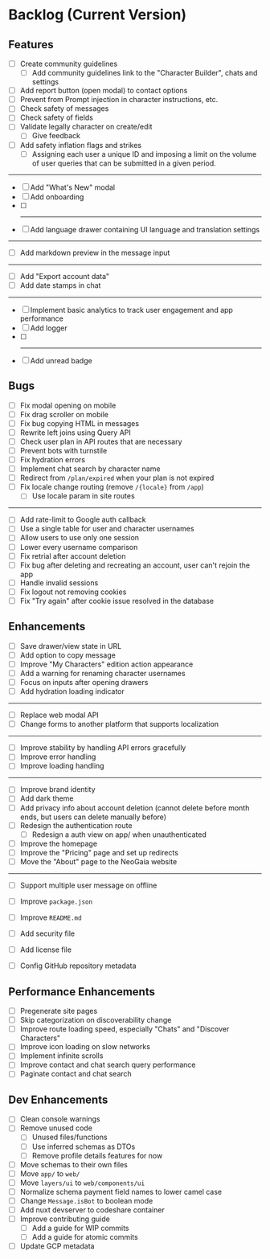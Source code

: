 # Backlog (Current Version)

## Features

- [ ] Create community guidelines
  - [ ] Add community guidelines link to the "Character Builder", chats and settings
- [ ] Add report button (open modal) to contact options
- [ ] Prevent from Prompt injection in character instructions, etc.
- [ ] Check safety of messages
- [ ] Check safety of fields
- [ ] Validate legally character on create/edit
  - [ ] Give feedback
- [ ] Add safety inflation flags and strikes
  - [ ] Assigning each user a unique ID and imposing a limit on the volume of user queries that can be submitted in a given period.
- ---
- [ ] Add "What's New" modal
- [ ] Add onboarding
- [ ] ---
- [ ] Add language drawer containing UI language and translation settings
- ---
- [ ] Add markdown preview in the message input
- ---
- [ ] Add "Export account data"
- [ ] Add date stamps in chat
- ---
- [ ] Implement basic analytics to track user engagement and app performance
- [ ] Add logger
- [ ] ---
- [ ] Add unread badge

## Bugs

- [ ] Fix modal opening on mobile
- [ ] Fix drag scroller on mobile
- [ ] Fix bug copying HTML in messages
- [ ] Rewrite left joins using Query API
- [ ] Check user plan in API routes that are necessary
- [ ] Prevent bots with turnstile
- [ ] Fix hydration errors
- [ ] Implement chat search by character name
- [ ] Redirect from `/plan/expired` when your plan is not expired
- [ ] Fix locale change routing (remove `/{locale}` from `/app`)
  - [ ] Use locale param in site routes
---
- [ ] Add rate-limit to Google auth callback
- [ ] Use a single table for user and character usernames
- [ ] Allow users to use only one session
- [ ] Lower every username comparison
- [ ] Fix retrial after account deletion
- [ ] Fix bug after deleting and recreating an account, user can't rejoin the app
- [ ] Handle invalid sessions
- [ ] Fix logout not removing cookies
- [ ] Fix "Try again" after cookie issue resolved in the database

## Enhancements

- [ ] Save drawer/view state in URL
- [ ] Add option to copy message
- [ ] Improve "My Characters" edition action appearance
- [ ] Add a warning for renaming character usernames
- [ ] Focus on inputs after opening drawers
- [ ] Add hydration loading indicator
- ---
- [ ] Replace web modal API
- [ ] Change forms to another platform that supports localization
- ---
- [ ] Improve stability by handling API errors gracefully
- [ ] Improve error handling
- [ ] Improve loading handling
- ---
- [ ] Improve brand identity
- [ ] Add dark theme
- [ ] Add privacy info about account deletion (cannot delete before month ends, but users can delete manually before)
- [ ] Redesign the authentication route
  - [ ] Redesign a auth view on app/ when unauthenticated
- [ ] Improve the homepage
- [ ] Improve the "Pricing" page and set up redirects
- [ ] Move the "About" page to the NeoGaia website
---
- [ ] Support multiple user message on offline

- [ ] Improve `package.json`
- [ ] Improve `README.md`
- [ ] Add security file
- [ ] Add license file
- [ ] Config GitHub repository metadata

## Performance Enhancements

- [ ] Pregenerate site pages
- [ ] Skip categorization on discoverability change
- [ ] Improve route loading speed, especially "Chats" and "Discover Characters"
- [ ] Improve icon loading on slow networks
- [ ] Implement infinite scrolls
- [ ] Improve contact and chat search query performance
- [ ] Paginate contact and chat search

## Dev Enhancements

- [ ] Clean console warnings
- [ ] Remove unused code
  - [ ] Unused files/functions
  - [ ] Use inferred schemas as DTOs
  - [ ] Remove profile details features for now
- [ ] Move schemas to their own files
- [ ] Move `app/` to `web/`
- [ ] Move `layers/ui` to `web/components/ui`
- [ ] Normalize schema payment field names to lower camel case
- [ ] Change `Message.isBot` to boolean mode
- [ ] Add nuxt devserver to codeshare container
- [ ] Improve contributing guide
  - [ ] Add a guide for WIP commits
  - [ ] Add a guide for atomic commits
- [ ] Update GCP metadata
